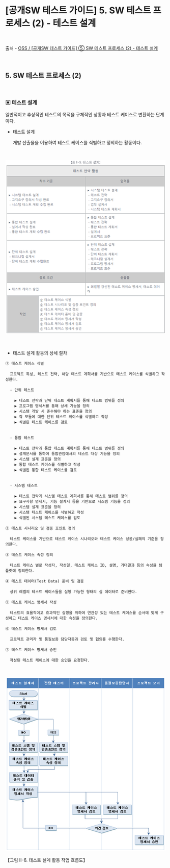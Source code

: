 # [공개SW 테스트 가이드] 5. SW 테스트 프로세스 (2) - 테스트 설계

<br/>

출처 - [OSS / [공개SW 테스트 가이드] ⑤ SW 테스트 프로세스 (2) - 테스트 설계](https://www.oss.kr/info_test/show/54d2d3be-406a-44df-bec0-2338e701f412?search_keyword=sw+%ED%85%8C%EC%8A%A4%ED%8A%B8&page=5)

<br/>

## 5. SW 테스트 프로세스 (2)

<br/>

### ▣ 테스트 설계

일반적이고 추상적인 테스트의 목적을 구체적인 상황과 테스트 케이스로 변환하는 단계이다.

- 테스트 설계

  개발 산출물을 이용하여 테스트 케이스를 식별하고 정의하는 활동이다.

<br/>

![images](images/20191127-1318-01.png)

<br/>

- 테스트 설계 활동의 상세 절차

```
① 테스트 케이스 식별

  프로젝트 특성, 테스트 전략, 해당 테스트 계획서를 기반으로 테스트 케이스를 식별하고 작성한다.

  - 단위 테스트

    ▶ 테스트 전략과 단위 테스트 계획서를 통해 테스트 범위를 정의
    ▶ 프로그램 명세서를 통해 상세 기능을 정의
    ▶ 시스템 개발 시 준수해야 하는 표준을 정의
    ▶ 각 모듈에 대한 단위 테스트 케이스를 식별하고 작성
    ▶ 식별된 테스트 케이스를 검토


  - 통합 테스트

    ▶ 테스트 전략과 통합 테스트 계획서를 통해 테스트 범위를 정의
    ▶ 설계문서를 통하여 통합관점에서의 테스트 대상 기능을 정의
    ▶ 시스템 설계 표준을 정의
    ▶ 통합 테스트 케이스를 식별하고 작성
    ▶ 식별된 통합 테스트 케이스를 검토


  - 시스템 테스트

    ▶ 테스트 전략과 시스템 테스트 계획서를 통해 테스트 범위를 정의
    ▶ 요구사항 명세서, 기능 설계서 등을 기반으로 시스템 기능을 정의
    ▶ 시스템 설계 표준을 정의
    ▶ 시스템 테스트 케이스를 식별하고 작성
    ▶ 식별된 시스템 테스트 케이스를 검토

② 테스트 시나리오 및 검증 포인트 정의

  테스트 케이스를 기반으로 테스트 케이스 시나리오와 테스트 케이스 성공/실패의 기준을 정의한다.

③ 테스트 케이스 속성 정의

  테스트 케이스 별로 작성자, 작성일, 테스트 케이스 ID, 설명, 기대결과 등의 속성을 템플릿에 정의한다.

④ 테스트 데이터(Test Data) 준비 및 검증

  상위 레벨의 테스트 케이스들을 실행 가능한 형태의 실 데이터로 준비한다.

⑤ 테스트 케이스 명세서 작성

  테스트의 효율적이고 효과적인 실행을 위하여 연관성 있는 테스트 케이스를 순서에 맞게 구성하고 테스트 케이스 명세서에 대한 속성을 정의한다.

⑥ 테스트 케이스 명세서 검토

  프로젝트 관리자 및 품질보증 담당자등과 검토 및 협의를 수행한다.

⑦ 테스트 케이스 명세서 승인

  작성된 테스트 케이스에 대한 승인을 요청한다.
```

<br/>

![images](images/20191127-1318-02.png)

【그림 II-6. 테스트 설계 활동 작업 흐름도】

<br/>
